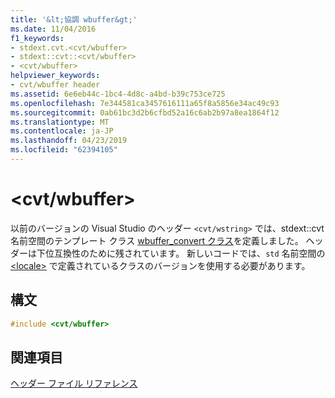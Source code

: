 ```yaml
---
title: '&lt;協調 wbuffer&gt;'
ms.date: 11/04/2016
f1_keywords:
- stdext.cvt.<cvt/wbuffer>
- stdext::cvt::<cvt/wbuffer>
- <cvt/wbuffer>
helpviewer_keywords:
- cvt/wbuffer header
ms.assetid: 6e6eb44c-1bc4-4d8c-a4bd-b39c753ce725
ms.openlocfilehash: 7e344581ca3457616111a65f8a5856e34ac49c93
ms.sourcegitcommit: 0ab61bc3d2b6cfbd52a16c6ab2b97a8ea1864f12
ms.translationtype: MT
ms.contentlocale: ja-JP
ms.lasthandoff: 04/23/2019
ms.locfileid: "62394105"
---
```

# <a name="ltcvtwbuffergt"></a>&lt;cvt/wbuffer&gt;

以前のバージョンの Visual Studio のヘッダー `<cvt/wstring>` では、stdext::cvt 名前空間のテンプレート クラス [wbuffer_convert クラス](../standard-library/wbuffer-convert-class.md)を定義しました。 ヘッダーは下位互換性のために残されています。 新しいコードでは、`std` 名前空間の [\<locale>](../standard-library/locale.md) で定義されているクラスのバージョンを使用する必要があります。

## <a name="syntax"></a>構文

```cpp
#include <cvt/wbuffer>
```

## <a name="see-also"></a>関連項目

[ヘッダー ファイル リファレンス](../standard-library/cpp-standard-library-header-files.md)<br/>
